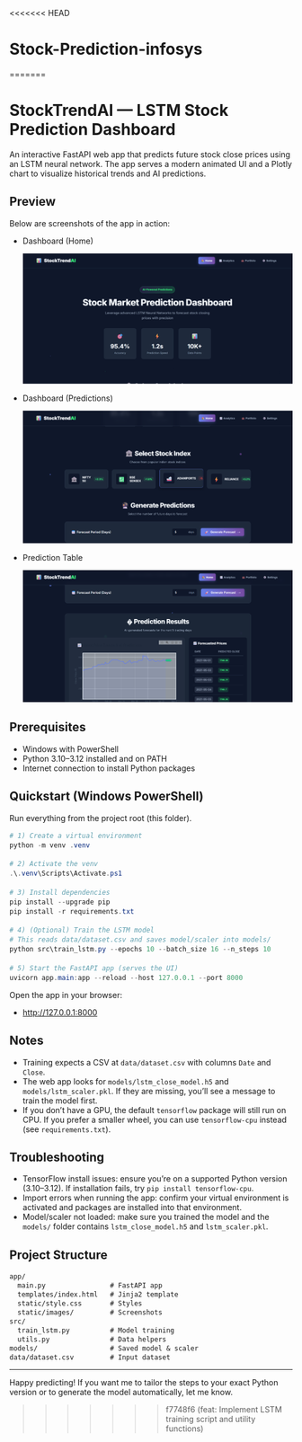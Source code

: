 <<<<<<< HEAD
# Stock-Prediction-infosys
=======
# StockTrendAI — LSTM Stock Prediction Dashboard

An interactive FastAPI web app that predicts future stock close prices using an LSTM neural network. The app serves a modern animated UI and a Plotly chart to visualize historical trends and AI predictions.

## Preview

Below are screenshots of the app in action:

- Dashboard (Home)
  
  ![Dashboard 1](app/static/images/Dashboard_1.png)

- Dashboard (Predictions)
  
  ![Dashboard 2](app/static/images/Dashboard_2.png)

- Prediction Table
  
  ![Prediction Table](app/static/images/Prediction.png)

## Prerequisites
- Windows with PowerShell
- Python 3.10–3.12 installed and on PATH
- Internet connection to install Python packages

## Quickstart (Windows PowerShell)
Run everything from the project root (this folder).

```powershell
# 1) Create a virtual environment
python -m venv .venv

# 2) Activate the venv
.\.venv\Scripts\Activate.ps1

# 3) Install dependencies
pip install --upgrade pip
pip install -r requirements.txt

# 4) (Optional) Train the LSTM model
# This reads data/dataset.csv and saves model/scaler into models/
python src\train_lstm.py --epochs 10 --batch_size 16 --n_steps 10

# 5) Start the FastAPI app (serves the UI)
uvicorn app.main:app --reload --host 127.0.0.1 --port 8000
```

Open the app in your browser:

- http://127.0.0.1:8000

## Notes
- Training expects a CSV at `data/dataset.csv` with columns `Date` and `Close`.
- The web app looks for `models/lstm_close_model.h5` and `models/lstm_scaler.pkl`. If they are missing, you’ll see a message to train the model first.
- If you don’t have a GPU, the default `tensorflow` package will still run on CPU. If you prefer a smaller wheel, you can use `tensorflow-cpu` instead (see `requirements.txt`).

## Troubleshooting
- TensorFlow install issues: ensure you’re on a supported Python version (3.10–3.12). If installation fails, try `pip install tensorflow-cpu`.
- Import errors when running the app: confirm your virtual environment is activated and packages are installed into that environment.
- Model/scaler not loaded: make sure you trained the model and the `models/` folder contains `lstm_close_model.h5` and `lstm_scaler.pkl`.

## Project Structure
```
app/
  main.py                # FastAPI app
  templates/index.html   # Jinja2 template
  static/style.css       # Styles
  static/images/         # Screenshots
src/
  train_lstm.py          # Model training
  utils.py               # Data helpers
models/                  # Saved model & scaler
data/dataset.csv         # Input dataset
```

---
Happy predicting! If you want me to tailor the steps to your exact Python version or to generate the model automatically, let me know.



>>>>>>> f7748f6 (feat: Implement LSTM training script and utility functions)
